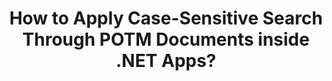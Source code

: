 ---
############################# Static ############################
layout: "auto-gen-gist"
draft: false
path: "search/net/case-sensitive/potm"
otherformats: PDF DOC DOT DOCX DOCM DOTX DOTM TXT ODT OTT RTF XLS XLT XLSX XLSM XLSB XLTX XLTM XLA XLAM ODS OTS CSV TSV XML PPT PPS POT PPTX PPTM POTX PPSX PPSM ODP PST OST EML EMLX MSG ONE ZIP XHTML MHTML MD CHM EPUB FB2 

############################# Head ############################
head_title: "Apply Case-Sensitive Text Search Through POTM Documents via .NET"
head_description: "GroupDocs.Search .NET API enable software programmers to apply case-sensitive Text Search and find the exact sequence of words in POTM documents via .NET API."

############################# Header ############################
title: "How to Apply Case-Sensitive Search Through POTM Documents inside .NET Apps?"
description: "GroupDocs.Search .NET API allows software developers to apply case-sensitive text search through various documents type like  PDF, HTML, DOCX, PPTX,  XLSX & more inside .NET Apps."

######################### Download Button #######################
button:
    enable: true

############################# About ############################
about:
    enable: true
    title: "What is Case-Sensitive Search & How to Achieve It via .NET?"
    content: |
      There are numerous useful searching techniques that can help users to search through various types of documents for a particular combination of words or other data. Case-Sensitive Search is a very useful technique that allows users to search out documents & web pages whether uppercase and lowercase letters are treated as different or equal. For example, "Computer", "computer" and "COMPUTER" will be treated as dissimilar words because the letter "C" is uppercase in the first instance, lowercase in the second and all uppercase letters in the 3rd one. GroupDocs.Search for .NET is convenient high performance document searching API that empowers software creator to make software applications and tools for accomplishing text search as well as documents indexing with ease. The API provides supports for some of the most commonly used file formats such as PDF, HTML, Outlook email, Microsoft Office Word, Excel worksheets, PowerPoint presentations, Outlook MSG, PST and many more.  One other useful feature is that it can identify search queries written in a language that does not match your keyboard layout.

############################# content ############################
steps:
    enable: true
    block:
    - title_left: "Perform Case-Sensitive Search in POTM Documents via .NET"
      content_left: |
       GroupDocs.Search .NET API enables software programmers to add case-sensitive search functionality inside their own C# .NET application. The following .NET code example illustrates how to achieve case-sensitive search with a query in the text form in POTM files with just a couple of lines of code.

      title_right: "Apply Case-Sensitive Search in POTM Documents"
      content_right: |
         * Identify path to the index folder as well as document folder.
         * Generate an index in the specified folder by calling instance of [Index](https://apireference.groupdocs.com/search/net/groupdocs.search/index/constructors/2) class
         * Indexing documents from the specified folder by calling instance of [Add](https://apireference.groupdocs.com/search/net/groupdocs.search.index/add/methods/1) class
         * Initializes a new instance of [SearchOptions](https://apireference.groupdocs.com/search/net/groupdocs.search.options/searchoptions) class
         * Enabling case sensitive searchb by calling [UseCaseSensitiveSearch](https://apireference.groupdocs.com/search/net/groupdocs.search.options/searchoptions/properties/usecasesensitivesearch) method
         * Define searching string and Start searching
         
        
      gisthash: "805df69ebb1145d5c15c212431de1395"
      gistfile: "case-sensitive_in_text_queries_dotnet.cs"

    - title_left: "Perform Case-Sensitive Search in Object Form via .NET"
      content_left: |
        GroupDocs.Search .NET gives software developers the power to discover words bearing in mind uppercase and lowercase letters inside .NET application. The following .NET code example illustrates how to apply case-sensitive search with a query in object form in POTM documents. 

      title_right: "Make Case-Sensitive Search in POTM Documents"
      content_right: |
        * Identify path to the index folder as well as document folder.
        * Generate an index in the specified folder by calling instance of [Index](https://apireference.groupdocs.com/search/net/groupdocs.search/index/constructors/2) class
        * Indexing documents from the specified folder by calling instance of [Add](https://apireference.groupdocs.com/search/net/groupdocs.search.index/add/methods/1) class
        * Initializes a new instance of [SearchOptions](https://apireference.groupdocs.com/search/net/groupdocs.search.options/searchoptions) class
        * Enabling case sensitive searchb by calling [UseCaseSensitiveSearch](https://apireference.groupdocs.com/search/net/groupdocs.search.options/searchoptions/properties/usecasesensitivesearch) method
        * Creating search query in object form by calling [CreateWordQuery](https://apireference.groupdocs.com/search/net/groupdocs.search/searchquery/methods/createwordquery) method
        * Start searching and display search results
     
      gisthash: "846d0dd11f88a59d62f083e33e84286b"
      gistfile: "case-sensitive_search_in_object_queries_dotnet.cs"

    - title_left: "System Requirements"
      content_left: |
        GroupDocs.Search for .NET is supported on all major platforms and operating systems. For complete system requirements guide, please visit [system requirements](https://docs.groupdocs.com/search/net/system-requirements/) before executing the code below, please make sure that you have the following prerequisites installed on your system:
         * Operating Systems: Microsoft Windows, Linux, MacOS
         * Development Environment: Visual Studio, Xamarin, MonoDevelop etc
         * Frameworks: .NET Framework, .NET Standard, .NET Core, Mono
         * Get the latest version of GroupDocs.Search for .NET APIs from [NuGet](https://www.nuget.org/packages/GroupDocs.search/)
        
      title_right: "Why Use GroupDocs.Search"
      content_right: |
        * Search Index creation in memory as well as on disk.
        * Ability of indexing from a file, stream or structure.
        * Password protected documents indexing support.
        * Support for merging of several indexes.
        * Filter Document during search indexing.
        * Spell check support during the search.
        * Blended characters are fully supported
        * Combining different types of search into one search query.
        * Simple word  and regular expression searches support
        * Fully support alias replacement in search queries.

demos:
    enable: true
        

about_formats:
    enable: true


more_formats:
    enable: true


back_to_top:
    enable: true
---